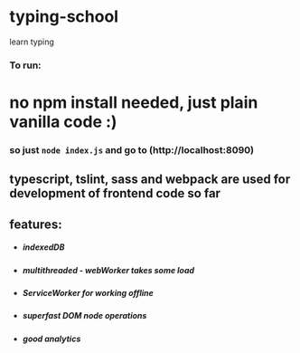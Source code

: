 # typing-school
learn typing

### To run:
# no npm install needed, just plain vanilla code :)
### so just `node index.js` and go to (http://localhost:8090)
## typescript, tslint, sass and webpack are used for development of frontend code so far
## features:
- ##### indexedDB
- ##### multithreaded - webWorker takes some load
- ##### ServiceWorker for working offline
- ##### superfast DOM node operations
- ##### good analytics
